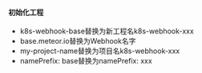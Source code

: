 #### 初始化工程
* k8s-webhook-base替换为新工程名k8s-webhook-xxx
* base.meteor.io替换为Webhook名字
* my-project-name替换为项目名k8s-webhook-xxx
* namePrefix: base替换为namePrefix: xxx